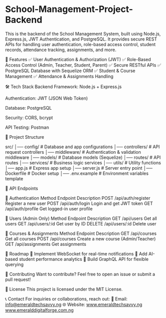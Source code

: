 # School-Management-Project-Backend

This is the backend of the School Management System, built using Node.js, Express.js, JWT Authentication, and PostgreSQL. It provides secure REST APIs for handling user authentication, role-based access control, student records, attendance tracking, assignments, and more.

🚀 Features
✅ User Authentication & Authorization (JWT)
✅ Role-Based Access Control (Admin, Teacher, Student, Parent)
✅ Secure RESTful APIs
✅ PostgreSQL Database with Sequelize ORM
✅ Student & Course Management
✅ Attendance & Assignments Handling

🛠 Tech Stack
Backend Framework: Node.js + Express.js

Authentication: JWT (JSON Web Token)

Database: PostgreSQL

Security: CORS, bcrypt

API Testing: Postman

📂 Project Structure

src/
│── config/              # Database and app configurations
│── controllers/         # API request controllers
│── middleware/          # Authentication & validation middleware
│── models/              # Database models (Sequelize)
│── routes/              # API routes
│── services/            # Business logic services
│── utils/               # Utility functions
│── app.js               # Express app setup
│── server.js            # Server entry point
│── Dockerfile           # Docker setup
│── .env.example         # Environment variables template

📡 API Endpoints

🔹 Authentication
Method	Endpoint	Description
POST	/api/auth/register	Register a new user
POST	/api/auth/login	Login and get JWT token
GET	/api/auth/profile	Get logged-in user profile

🔹 Users (Admin Only)
Method	Endpoint	Description
GET	/api/users	Get all users
GET	/api/users/:id	Get user by ID
DELETE	/api/users/:id	Delete user

🔹 Courses & Assignments
Method	Endpoint	Description
GET	/api/courses	Get all courses
POST	/api/courses	Create a new course (Admin/Teacher)
GET	/api/assignments	Get assignments

📌 Roadmap
🔹 Implement WebSocket for real-time notifications
🔹 Add AI-based student performance analytics
🔹 Build GraphQL API for flexible querying


🤝 Contributing
Want to contribute? Feel free to open an issue or submit a pull request!

📄 License
This project is licensed under the MIT License.

📞 Contact
For inquiries or collaborations, reach out:
📧 Email: info@emeraldtechsavvy.ng
🌐 Website: www.emeraldtechsavvy.ng www.emeralddigitalforge.com.ng
